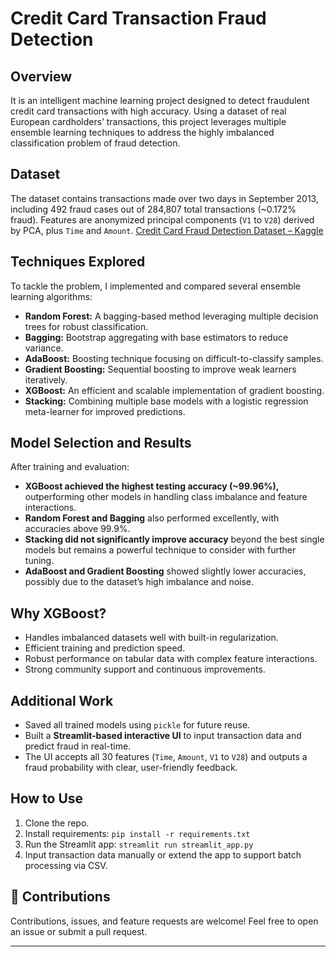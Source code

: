 # Credit Card Transaction Fraud Detection

## Overview
It is an intelligent machine learning project designed to detect fraudulent credit card transactions with high accuracy. Using a dataset of real European cardholders’ transactions, this project leverages multiple ensemble learning techniques to address the highly imbalanced classification problem of fraud detection.

## Dataset
The dataset contains transactions made over two days in September 2013, including 492 fraud cases out of 284,807 total transactions (~0.172% fraud). Features are anonymized principal components (`V1` to `V28`) derived by PCA, plus `Time` and `Amount`.
[Credit Card Fraud Detection Dataset – Kaggle](https://www.kaggle.com/datasets/mlg-ulb/creditcardfraud)


## Techniques Explored
To tackle the problem, I implemented and compared several ensemble learning algorithms:

- **Random Forest:** A bagging-based method leveraging multiple decision trees for robust classification.
- **Bagging:** Bootstrap aggregating with base estimators to reduce variance.
- **AdaBoost:** Boosting technique focusing on difficult-to-classify samples.
- **Gradient Boosting:** Sequential boosting to improve weak learners iteratively.
- **XGBoost:** An efficient and scalable implementation of gradient boosting.
- **Stacking:** Combining multiple base models with a logistic regression meta-learner for improved predictions.

## Model Selection and Results
After training and evaluation:

- **XGBoost achieved the highest testing accuracy (~99.96%),** outperforming other models in handling class imbalance and feature interactions.
- **Random Forest and Bagging** also performed excellently, with accuracies above 99.9%.
- **Stacking did not significantly improve accuracy** beyond the best single models but remains a powerful technique to consider with further tuning.
- **AdaBoost and Gradient Boosting** showed slightly lower accuracies, possibly due to the dataset’s high imbalance and noise.

## Why XGBoost?
- Handles imbalanced datasets well with built-in regularization.
- Efficient training and prediction speed.
- Robust performance on tabular data with complex feature interactions.
- Strong community support and continuous improvements.

## Additional Work
- Saved all trained models using `pickle` for future reuse.
- Built a **Streamlit-based interactive UI** to input transaction data and predict fraud in real-time.
- The UI accepts all 30 features (`Time`, `Amount`, `V1` to `V28`) and outputs a fraud probability with clear, user-friendly feedback.

## How to Use
1. Clone the repo.
2. Install requirements: `pip install -r requirements.txt`
3. Run the Streamlit app: `streamlit run streamlit_app.py`
4. Input transaction data manually or extend the app to support batch processing via CSV.

## 🤝 Contributions
Contributions, issues, and feature requests are welcome! Feel free to open an issue or submit a pull request.

---


